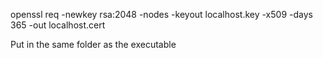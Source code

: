 


openssl req -newkey rsa:2048 -nodes -keyout localhost.key -x509 -days 365 -out localhost.cert

Put in the same folder as the executable
